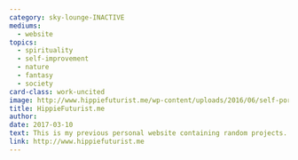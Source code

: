 ```yaml
---
category: sky-lounge-INACTIVE
mediums:
  - website
topics:
  - spirituality
  - self-improvement
  - nature
  - fantasy
  - society
card-class: work-uncited
image: http://www.hippiefuturist.me/wp-content/uploads/2016/06/self-portrait-e1486771781566.jpg
title: HippieFuturist.me
author:
date: 2017-03-10
text: This is my previous personal website containing random projects.
link: http://www.hippiefuturist.me
---
```

